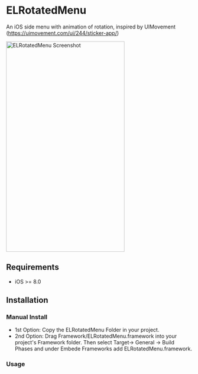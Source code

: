 # ELRotatedMenu

An iOS side menu with animation of rotation, inspired by UIMovement (https://uimovement.com/ui/244/sticker-app/) 

<img src="https://github.com/euthimis87/ELRotatedMenu/master/SampleRotatedMenu.gif" alt="ELRotatedMenu Screenshot" width="320" height="568" />

## Requirements
* iOS >= 8.0

## Installation

### Manual Install

* 1st Option:
    Copy the ELRotatedMenu Folder in your project.
* 2nd Option:
    Drag Framework/ELRotatedMenu.framework into your project's Framework folder.
    Then select Target-> General -> Build Phases and under Embede Frameworks add ELRotatedMenu.framework.

### Usage

